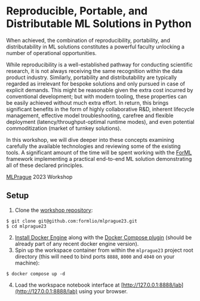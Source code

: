 Reproducible, Portable, and Distributable ML Solutions in Python
================================================================

When achieved, the combination of reproducibility, portability, and distributability in ML
solutions constitutes a powerful faculty unlocking a number of operational opportunities.

While reproducibility is a well-established pathway for conducting scientific research, it is not
always receiving the same recognition within the data product industry. Similarly, portability
and distributability are typically regarded as irrelevant for bespoke solutions and only
pursued in case of explicit demands. This might be reasonable given the extra cost incurred
by conventional development; but with modern tooling, these properties can be easily
achieved without much extra effort. In return, this brings significant benefits in the form of
highly collaborative R&D, inherent lifecycle management, effective model troubleshooting,
carefree and flexible deployment (latency/throughput-optimal runtime modes), and even
potential commoditization (market of turnkey solutions).

In this workshop, we will dive deeper into these concepts examining carefully the available
technologies and reviewing some of the existing tools. A significant amount of the time will
be spent working with the [ForML](http://forml.io/) framework implementing a practical end-to-end
ML solution demonstrating all of these declared principles.

[MLPrague](https://www.mlprague.com/) 2023 Workshop


Setup
-----

1. Clone the [workshop repository](https://github.com/formlio/mlprague23):
```shell
$ git clone git@github.com:formlio/mlprague23.git
$ cd mlprague23
```
2. [Install Docker Engine](https://docs.docker.com/engine/install/) along with the [Docker Compose plugin](https://docs.docker.com/compose/install/) (should be already part of any recent docker engine version).
3. Spin up the workspace container from within the `mlprague23` project root directory (this will need to bind ports `8888`, `8000` and `4040` on your machine):
```shell
$ docker compose up -d
```
4. Load the workspace notebook interface at [http://127.0.0.1:8888/lab](http://127.0.0.1:8888/lab) using your browser.

